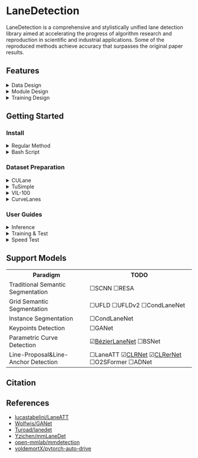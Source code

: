 # LaneDetection

LaneDetection is a comprehensive and stylistically unified lane detection library aimed at accelerating the progress of algorithm research and reproduction in scientific and industrial applications. Some of the reproduced methods achieve accuracy that surpasses the original paper results.

## Features

<details>
<summary>Data Design</summary>

* **Multi-Dataset Compatibility:** Supports a wide range of mainstream datasets, including CuLane, TuSimple, VIL-100, and CurveLanes.
* **Versatile Lane Modeling:** Offers a variety of lane modeling methods tailored to different use cases, ensuring flexibility and adaptability.
* **Unified Code Structure:** Designed with a consistent dataset structure and standardized external interface for easy integration and use.
* **Efficient Storage of Segmentation Label:** Utilizes a space-efficient storage method for segmentation labels, simplifying the review and analysis of segmentation results.
* **Data Augmentation:** Integrates albumetation for consistent and robust model training, and supports multi-scale image cropping to enhance model generalization.

</details>

<details>
<summary>Module Design</summary>

* **State-of-the-Art (SOTA) Methods Support:** Incorporates a comprehensive selection of classic and cutting-edge state-of-the-art algorithms.
* **Streamlined Code Design:** Utilizes encapsulation and inheritance to provide a unified external interface and a well-structured design. This approach facilitates the rapid implementation of diverse algorithms and enhances the understanding of their differences.

</details>

<details>

<summary>Training Design</summary>

* **Comprehensive Lifecycle Management:** Features a robust module lifecycle management system (Runner) for efficiently tracking and managing data and modules.
* **Structured Logging:** Ensures a well-organized log storage system that facilitates easy querying and analysis, complemented by a logically structured configuration file system.
* **Version Control and Environment Setup:** Provides tools for easy code version comparison and supports bash scripts for rapid environment setup with single-line commands, ensuring consistency and reproducibility.

</details>

## Getting Started

### Install

<details>
<summary>Regular Method</summary>

```bash
# Clone the repo
git clone https://github.com/Rsweater/LaneDetection.git

# Create&Activate environment
conda create -n LaneDetection python=3.8 -y
conda activate LaneDetection

# Install dependencies
conda install pytorch torchvision torchaudio cudatoolkit=11.1 -c pytorch-lts -c nvidia
pip install -U openmim
mim install mmcv-full==1.5.1
pip install mmdet==2.25.3
pip install -r requirements.txt

# Complie ops
cd libs/models/layers/nms/ # 确保本地cuda版本与conda中一致
python setup.py install
cd ../../../../ # TODO: 直接导入
```

</details>

<details>
<summary>Bash Script</summary>

```bash
source install.sh
```

</details>

### Dataset Preparation

<details>
<summary>CULane</summary>

[\[Introduction\]](https://xingangpan.github.io/projects/CULane.html)

Download the tar.gz files from the [official gdrive](https://drive.google.com/open?id=1mSLgwVTiaUMAb4AVOWwlCD5JcWdrwpvu)
, or use gdown as follows (cited from [LaneATT&#39;s docs](https://github.com/lucastabelini/LaneATT/blob/main/DATASETS.md#culane)):

```bash
# <CULANE.BASE_DIR>
mkdir -p <path>/datasets/culane
cd <path>/datasets/culane
# if you don't have gdown, install it with pip
# pip install gdown
# train & validation images (~30 GB)
gdown "https://drive.google.com/uc?id=14Gi1AXbgkqvSysuoLyq1CsjFSypvoLVL"  # driver_23_30frame.tar.gz
gdown "https://drive.google.com/uc?id=1AQjQZwOAkeBTSG_1I9fYn8KBcxBBbYyk"  # driver_161_90frame.tar.gz
gdown "https://drive.google.com/uc?id=1PH7UdmtZOK3Qi3SBqtYOkWSH2dpbfmkL"  # driver_182_60frame.tar.gz

# test images (~10 GB)
gdown "https://drive.google.com/uc?id=1Z6a463FQ3pfP54HMwF3QS5h9p2Ch3An7"  # driver_37_30frame.tar.gz
gdown "https://drive.google.com/uc?id=1LTdUXzUWcnHuEEAiMoG42oAGuJggPQs8"  # driver_100_30frame.tar.gz
gdown "https://drive.google.com/uc?id=1daWl7XVzH06GwcZtF4WD8Xpvci5SZiUV"  # driver_193_90frame.tar.gz

# all annotations
gdown "https://drive.google.com/uc?id=1MlL1oSiRu6ZRU-62E39OZ7izljagPycH"  # laneseg_label_w16.tar.gz
gdown "https://drive.google.com/uc?id=18alVEPAMBA9Hpr3RDAAchqSj5IxZNRKd"  # list.tar.gz
```

Then extract the downloaded files in the dataset directory:

```bash
# extract train & validation images
tar xvf driver_23_30frame.tar.gz
tar xvf driver_161_90frame.tar.gz
tar xvf driver_182_30frame.tar.gz
# extract test images
tar xvf driver_37_30frame.tar.gz
tar xvf driver_100_30frame.tar.gz
tar xvf driver_193_90frame.tar.gz
# extract all annotations
tar xvf laneseg_label_w16.tar.gz
tar xvf list.tar.gz
```

Finally the dataset folder would look like:

```
  <CULANE.BASE_DIR>
     ├─ driver_100_30frame  
     ├─ driver_161_90frame  
     ├─ driver_182_30frame  
     ├─ driver_193_90frame
     ├─ driver_23_30frame
     ├─ driver_37_30frame
     ├─ laneseg_label_w16
     └─ list
```

**Note.** Data storage method:

1. `<path>/datasets/culane` where `<path>` directly points to the datasets directory in the project.
2. **[Recommended]** Store separately, for example, `~/lane/dataset/culane`, and then create a soft link `ln -s ~/lane/dataset/culane <LANEDETECTION.BASE_DIR>/datasets/culane`.

</details>

<details>
<summary>TuSimple</summary>

[\[Introduction\]](https://github.com/TuSimple/tusimple-benchmark/tree/master/doc/lane_detection)

Download the dataset from the [\[Download page\]](https://openxlab.org.cn/datasets/OpenDataLab/tusimple_lane), Provided by openxlab.

It is recommended to use the CLI method for downloading and to create an independent python environment for the openxlab library.

```python
# <TUSIMPLE.BASE_DIR>
mkdir -p <path>/datasets/tusimple
cd <path>/datasets/tusimple
# install openxlab
conda create -n download python -y
conda activate download
pip install openxlab

# login to openxlab
openxlab login
# view dataset
openxlab dataset info --dataset-repo OpenDataLab/tusimple_lane
# download dataset
openxlab dataset download --dataset-repo OpenDataLab/tusimple_lane --source-path /raw/tusimple_lane.tar.gz
# Note. If you encounter '[info] speed degradation, restarting...' for a long time, 
# please quit and re-run the command to continue downloading.
```

Then extract the downloaded files in the dataset directory:

```bash
# extract all files & move them to the parent directory
tar xvf OpenDataLab___tusimple_lane/raw/tusimple_lane.tar.gz
mv tusimple_lane/lane_detection/* .

# extract train & validation zip
unzip train_set.zip
unzip test_set.zip
```

The dataset folder would look like:

```
    <TUSIMPLE.BASE_DIR>
      ├─ clips
      ├─ label_data_0313.json
      ├─ label_data_0531.json
      ├─ label_data_0601.json
      ├─ test_tasks_0627.json
      ├─ test_baseline.json
      └─ test_label.json

```

**Note.** Data storage method:

1. `<path>/datasets/tusimple` where `<path>` directly points to the datasets directory in the project.
2. **[Recommended]** Store separately, for example, `~/lane/dataset/tusimple`, and then create a soft link `ln -s ~/lane/dataset/tusimple <LANEDETECTION.BASE_DIR>/datasets/tusimple`.

**Optional**, IF you want to generate segmentation labels for Tusimple, run the following command:

```bash
python tools/generate_seg/generate_seg_tusimple.py <TUSIMPLE.BASE_DIR>
```

</details>

<details>
<summary>VIL-100</summary>

[\[Introduction\]](https://github.com/yujun0-0/mma-net)

Download the dataset from the [\[Google Drive\]](https://drive.google.com/file/d/1EqdCV-8QKccQ0m3mSd7HuEPefTK7dzXS/view?usp=sharing) or [\[Baidu NetDisk\]](https://pan.baidu.com/s/1hFPKt4az6AiMmsV4c9Odmg?pwd=yyl7).

```bash
# <VIL100.BASE_DIR>
mkdir -p <path>/datasets/vil100
cd <path>/datasets/vil100
# download dataset
gdown "https://drive.google.com/uc?id=1EqdCV-8QKccQ0m3mSd7HuEPefTK7dzXS"
```

Then extract the downloaded files in the dataset directory:

```bash
unrar x dataset.rar
mv dataset/VIL100/* .
```

Finally the dataset folder would look like:

```
    <VIL100.BASE_DIR>
      ├─ Annotations
      ├─ data
      ├─ JPEGImages
      └─ Json
```

**Note.** Data storage method:

1. `<path>/datasets/vil100` where `<path>` directly points to the datasets directory in the project.
2. **[Recommended]** Store separately, for example, `~/lane/dataset/vil100`, and then create a soft link `ln -s ~/lane/dataset/vil100 <LANEDETECTION.BASE_DIR>/datasets/vil100`.

</details>

<details>
<summary>CurveLanes</summary>

[\[Introduction\]](https://github.com/SoulmateB/CurveLanes)

Download the dataset from the [\[Download Page\]](https://github.com/SoulmateB/CurveLanes).
**Note.** If the download link for CurveLanes.part1.rar is invalid, you can use
[\[Baidu NetDisk\]](https://pan.baidu.com/s/1-nmUOCrU0twBZtOe_neuLw?pwd=m67c)

```bash
# <CurveLanes.BASE_DIR>
mkdir -p <path>/datasets/curvelanes
cd <path>/datasets/curvelanes
# download datset
gdown "https://drive.google.com/uc?id=1nTB2Cdyd0cY3nVB1rZ6Z00YjhKLvzIqr" # CurveLanes.part1.rar
gdown "https://drive.google.com/uc?id=1iv-2Z9B6cfncogRhFPHKqNlt-u7hQnZd" # CurveLanes.part2.rar
gdown "https://drive.google.com/uc?id=1n2sFDdy2KAaw-7siO7HWuwxUeVb6SXfN" # CurveLanes.part3.rar
gdown "https://drive.google.com/uc?id=1xiz2oD4A0rlt3TGFdz5uzU1s-a0SbsX8" # CurveLanes.part4.rar
gdown "https://drive.google.com/uc?id=1vpFSytqlsJA-rzfuY2lyXmZvEKpaovjX" # CurveLanes.part5.rar
gdown "https://drive.google.com/uc?id=1NZLvaBWj0Mnuo07bxKT7shxqi9upSegJ" # CurveLanes.part6.rar
```

Then extract the downloaded files in the dataset directory:

```bash
unrar x Curvelanes.part1.rar
```

The dataset folder would look like:

```
    <VIL100.BASE_DIR>
    ├── test
    │   └── images
    ├── train
    │   └── images
    │   └── labels
    │   └── train.txt
    └── valid
        └── images
        └── labels
        └── valid.txt
```

**Note.** Data storage method:

1. `<path>/datasets/curvelanes` where `<path>` directly points to the datasets directory in the project.
2. **[Recommended]** Store separately, for example, `~/lane/dataset/curvelanes`, and then create a soft link `ln -s ~/lane/dataset/curvelanes <LANEDETECTION.BASE_DIR>/datasets/curvelanes`.

**Optional**, IF you want to generate segmentation labels for Tusimple, run the following command:

```bash
python tools/generate_seg/generate_seg_curvelanes.py <CURVELANES.BASE_DIR>
```

</details>

### User Guides

<details>
<summary>Inference</summary>

Run the following command to detect the lanes from the image and visualize them:

```bash
# <config path> consists of four levels of directories: configs, method, dataset, and backbone.
python demo/image_demo.py demo/demo.jpg <config path> <checkpoint path> --out-file=result.png
e.g.
python demo/image_demo.py demo/demo.jpg configs/bezierlanenet/culane/dla34.py work_dirs/bezierlanenet_culane_dla34/<timestamp>/latest.pth --out-file=result.png
```

</details>

<details>
<summary>Training & Test</summary>

```bash
# single gpu training
python tools/train.py <config file path> \ 
            --gpu-id <gpu id> # Optional
# distributed training
bash tools/dist_train.sh <config file path> <gpu number>

# single gpu testing
python tools/test.py <config file path> <checkpoint path> \ 
            --gpu-id <gpu id> # Optional
# distributed testing
bash tools/dist_test.sh <config file path> <checkpoint path> <gpu number>
```

</details>

<details>
<summary>Speed Test</summary>

Filtering out redundant frames during training helps the model avoid overfitting to them. We provide a simple calculator that outputs an npz file containing frame difference values.

```bash
python tools/analysis_tools/calculate_frame_diff.py [culane_root_path]
```

</details>

## Support Models

<table align="center">
    <tr>
        <th><b>Paradigm</b></th>
        <th><b>TODO</b></th>
    </tr>
    <tr>
        <td>Traditional Semantic Segmentation</td>
        <td>☐SCNN  ☐RESA</td>
    </tr>
    <tr>
        <td>Grid Semantic Segmentation</td>
        <td>☐UFLD ☐UFLDv2 ☐CondLaneNet</td>
    </tr>
    <tr>
        <td>Instance Segmentation</td>
        <td>☐CondLaneNet</td>
    </tr>
    <tr>
        <td>Keypoints Detection</td>
        <td>☐GANet</td>
    </tr>
    <tr>
        <td>Parametric Curve Detection</td>
        <td>☑<a href="./configs/bezierlanenet/README.md">BézierLaneNet</a> ☐BSNet</td>
    </tr>
    <tr>
        <td>Line-Proposal&Line-Anchor Detection</td>
        <td>☐LaneATT ☑<a href="./configs/clrnet/README.md">CLRNet</a> ☑<a href="./configs/clrernet/README.md">CLRerNet</a> ☐O2SFormer ☐ADNet</td>
    </tr>
</table>

## Citation

## References

* [lucastabelini/LaneATT](https://github.com/lucastabelini/LaneATT)
* [Wolfwjs/GANet](https://github.com/Wolfwjs/GANet)
* [Turoad/lanedet](https://github.com/Turoad/lanedet)
* [Yzichen/mmLaneDet](https://github.com/Yzichen/mmLaneDet)
* [open-mmlab/mmdetection](https://github.com/open-mmlab/mmdetection)
* [voldemortX/pytorch-auto-drive](https://github.com/voldemortX/pytorch-auto-drive)
